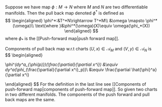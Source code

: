Suppose we have map $\phi:M\rightarrow N$ where $M$ and $N$ are two differentiable manifolds. Then the pull back map denoted $\phi^*$ is defined as 
$$
\begin{aligned}
\phi^*:&T^*N\rightarrow T^*M\\
&\omega \mapsto \phi^*(\omega)\\
\text{where }&\phi^*(\omega)(X)\equiv \omega(\phi_*(X))
\end{aligned}
$$
where $\phi_*$ is the [[Push-forward map|push forward map]].

Components of pull back map w.r.t charts $(U,x)\in\mathcal{A}_M$ and $(V,y)\in\mathcal{A}_N$ is
$$
\begin{aligned}

\phi^*(dy^a_{\phi(p)})(\frac{\partial}{\partial x^i}) &\equiv dy^a(\phi_*(\frac{\partial}{\partial x^i}_p))\\
&\equiv \frac{\partial \hat{\phi}^a}{\partial x^i}

\end{aligned}
$$
For the definition in the last line see [[Components of push-forward map|components of push-forward map]]. So given two charts in two different manifolds. The components of the push forward and pull back maps are the same.